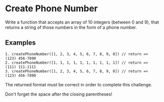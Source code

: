 # Create Phone Number

Write a function that accepts an array of 10 integers (between 0 and 9), that returns a string of those numbers in the form of a phone number.

## Examples

```
1. createPhoneNumber([1, 2, 3, 4, 5, 6, 7, 8, 9, 0]) // return => (123) 456-7890
2. createPhoneNumber([1, 1, 1, 1, 1, 1, 1, 1, 1, 1]) // return => (111) 111-1111
3. createPhoneNumber([1, 2, 3, 4, 5, 6, 7, 8, 9, 0]) // return => (123) 456-7890
```

The returned format must be correct in order to complete this challenge.

Don't forget the space after the closing parentheses!
